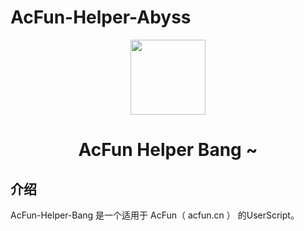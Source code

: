 # AcFun-Helper-Abyss

<p align="center">
<img src="https://i.loli.net/2020/05/28/2k8dPLiGEZNHjny.png" width="120">
</p>
<h1 align="center">AcFun Helper Bang ~</h1>

## 介绍

AcFun-Helper-Bang 是一个适用于 AcFun（ acfun.cn ） 的UserScript。